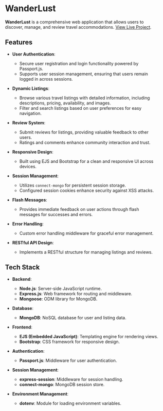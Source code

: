 # WanderLust

**WanderLust** is a comprehensive web application that allows users to discover, manage, and review travel accommodations. [View Live Project](https://wanderlust-project-l6gm.onrender.com).

## Features

- **User Authentication**: 
  - Secure user registration and login functionality powered by Passport.js.
  - Supports user session management, ensuring that users remain logged in across sessions.

- **Dynamic Listings**: 
  - Browse various travel listings with detailed information, including descriptions, pricing, availability, and images.
  - Filter and search listings based on user preferences for easy navigation.

- **Review System**: 
  - Submit reviews for listings, providing valuable feedback to other users.
  - Ratings and comments enhance community interaction and trust.

- **Responsive Design**: 
  - Built using EJS and Bootstrap for a clean and responsive UI across devices.

- **Session Management**: 
  - Utilizes `connect-mongo` for persistent session storage.
  - Configured session cookies enhance security against XSS attacks.

- **Flash Messages**: 
  - Provides immediate feedback on user actions through flash messages for successes and errors.

- **Error Handling**: 
  - Custom error handling middleware for graceful error management.

- **RESTful API Design**: 
  - Implements a RESTful structure for managing listings and reviews.

## Tech Stack

- **Backend**:
  - **Node.js**: Server-side JavaScript runtime.
  - **Express.js**: Web framework for routing and middleware.
  - **Mongoose**: ODM library for MongoDB.

- **Database**:
  - **MongoDB**: NoSQL database for user and listing data.

- **Frontend**:
  - **EJS (Embedded JavaScript)**: Templating engine for rendering views.
  - **Bootstrap**: CSS framework for responsive design.

- **Authentication**:
  - **Passport.js**: Middleware for user authentication.

- **Session Management**:
  - **express-session**: Middleware for session handling.
  - **connect-mongo**: MongoDB session store.

- **Environment Management**:
  - **dotenv**: Module for loading environment variables.

